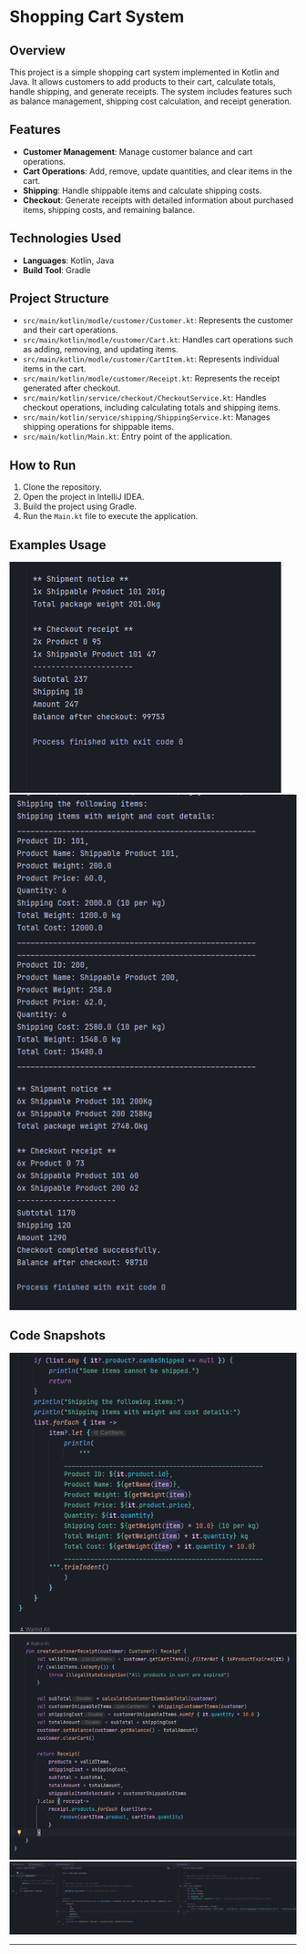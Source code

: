 # Shopping Cart System

## Overview
This project is a simple shopping cart system implemented in Kotlin and Java. It allows customers to add products to their cart, calculate totals, handle shipping, and generate receipts. The system includes features such as balance management, shipping cost calculation, and receipt generation.

## Features
- **Customer Management**: Manage customer balance and cart operations.
- **Cart Operations**: Add, remove, update quantities, and clear items in the cart.
- **Shipping**: Handle shippable items and calculate shipping costs.
- **Checkout**: Generate receipts with detailed information about purchased items, shipping costs, and remaining balance.

## Technologies Used
- **Languages**: Kotlin, Java
- **Build Tool**: Gradle

## Project Structure
- `src/main/kotlin/modle/customer/Customer.kt`: Represents the customer and their cart operations.
- `src/main/kotlin/modle/customer/Cart.kt`: Handles cart operations such as adding, removing, and updating items.
- `src/main/kotlin/modle/customer/CartItem.kt`: Represents individual items in the cart.
- `src/main/kotlin/modle/customer/Receipt.kt`: Represents the receipt generated after checkout.
- `src/main/kotlin/service/checkout/CheckoutService.kt`: Handles checkout operations, including calculating totals and shipping items.
- `src/main/kotlin/service/shipping/ShippingService.kt`: Manages shipping operations for shippable items.
- `src/main/kotlin/Main.kt`: Entry point of the application.

## How to Run
1. Clone the repository.
2. Open the project in IntelliJ IDEA.
3. Build the project using Gradle.
4. Run the `Main.kt` file to execute the application.

## Examples Usage
![img.png](img.png)
![img_1.png](img_1.png)


## Code Snapshots
![img_2.png](img_2.png)
![img_3.png](img_3.png)
![img_4.png](img_4.png)




----------------------
